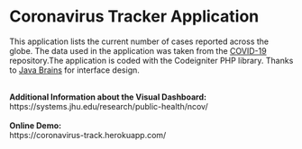 # Coronavirus Tracker Application

This application lists the current number of cases reported across the globe. The data used in the application was taken from the <a href="https://github.com/CSSEGISandData/COVID-19"> COVID-19 </a> repository.The application is coded with the Codeigniter PHP library. Thanks to <a href="https://www.youtube.com/user/koushks">Java Brains</a> for interface design.

<br>
<b>Additional Information about the Visual Dashboard:</b><br>
https://systems.jhu.edu/research/public-health/ncov/
<br><br>
<b>Online Demo:</b><br>
https://coronavirus-track.herokuapp.com/
<br><br>


